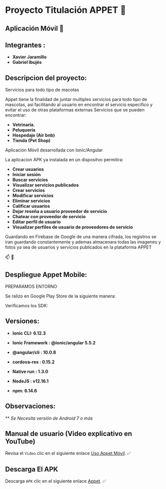 # Proyecto Titulación APPET :dog:
## Aplicación Móvil :iphone:

## Integrantes : 
* **Xavier Jaramillo** 
* **Gabriel Ibujés** 

## Descripcion del proyecto:
Servicios para todo tipo de macotas

Appet tiene la finalidad de juntar multiples servicios para todo tipo de mascotas, así facilitando al usuario en encontrar el servicio especifico y evitar el uso de otras plataformas externas
Servicios que se pueden encontrar: 
* **Vetrinaria.**
* **Peluquería**
* **Hospedaje (Air bnb)**
* **Tienda (Pet Shop)**

Aplicación Móvil desarrollada con Ionic/Angular

La aplicacion APK ya instalada en un dispositvo permitira:
* **Crear usuarios** 
* **Iniciar sesión**
* **Buscar servicios**
* **Visualizar servicios publicados**
* **Crear servicios**
* **Modificar servicios**
* **Eliminar servicios**
* **Calificar usuarios**
* **Dejar reseña a usuario proveedor de servicio**
* **Chatear con proveedor de servicio**
* **Editar perfil de usuario**
* **Visualizar perfiles de usuario de proveedores de servicio**

Guardando en Firebase de Google de una manera cifrada, los registros se iran guardando constantemente y ademas almacenara todas las imagenes y fotos ya sea de usuarios y servicios publicados en la plataforma APPET

:mailbox: :email:

## Despliegue Appet Mobile:

PREPARAMOS ENTORNO

Se ralizo en Google Play Store de la siguiente manera:

Verificamos los SDK:



## Versiones:

* **Ionic CLI: 6.12.3**
* **Ionic Framework : @ionic/angular 5.5.2**
* **@angular/cli : 10.0.8**

* **cordova-res : 0.15.2**
* **Native run : 1.3.0**
* **NodeJS : v12.16.1**
* **npm: 6.14.6**

## Observaciones:

** *Se Necesita versión de Android 7 o más*

## Manual de usuario (Video explicativo en YouTube)

Revisa el `Video` clic en el siguiente enlace [Uso Appet Móvil](https://www.youtube.com/watch?v=Qz0A03kBsSc). :white_check_mark:

## Descarga El APK

Descarga `APK` clic en el siguiente enlace [Appet](). :white_check_mark:




